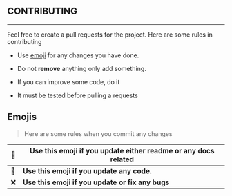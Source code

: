 ## **CONTRIBUTING**

---

Feel free to create a pull requests for the project. Here are some rules in contributing

- Use <a href="#emojis">emoji</a> for any changes you have done.
  
- Do not **remove** anything only add something.
  
- If you can improve some code, do it
  
- It must be tested before pulling a requests
  

## Emojis

> Here are some rules when you commit any changes

| :book: | Use this emoji if you update either readme or any docs related |
| --- | --- |
| :paperclip: | **Use this emoji if you update any code.** |
| :x: | **Use this emoji if you update or fix any bugs** |
